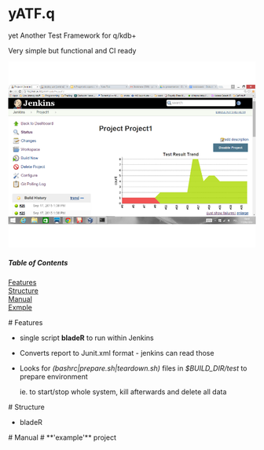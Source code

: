 # yATF.q
yet Another Test Framework for q/kdb+  

Very simple but functional and CI ready

![alt text](https://raw.githubusercontent.com/prodrive11/yATF.q/master/res/jenkins%201.png "yATF.q in Jenkins")


##### Table of Contents  
[Features](#features)  
[Structure](#structure)  
[Manual](#manual)  
[Exmple](#example)  

<a name="features"/>
# Features

* single script **bladeR** to run within Jenkins

* Converts report to Junit.xml format - jenkins can read those

* Looks for *(bashrc|prepare.sh|teardown.sh)* files in *$BUILD_DIR/test* to prepare environment
   
    ie. to start/stop whole system, kill afterwards and delete all data

<a name="structure"/>
# Structure

- bladeR

<a name="manual"/>
# Manual


<a name="example"/>
# **'example'** project
